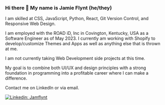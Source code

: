 ### Hi there 👋  My name is Jamie Flynt (he/they)


I am skilled at CSS, JavaScript, Python, React, Git Version Control, and Responsive Web Design.

I am employed with the ROAD iD, Inc in Covington, Kentucky, USA as a Software Engineer as of May 2023. I currently am working with Shopify to develop/customize Themes and Apps as well as anything else that is thrown at me.

I am not currently taking Web Development side projects at this time. 

My goal is to combine both UI/UX and design principles with a strong foundation in programming into a profitable career where I can make a difference.  

Contact me on LinkedIn or via email. 

[![Linkedin: Jamflynt](https://img.shields.io/badge/-Jamie_Flynt-blue?style=flat-square&logo=Linkedin&logoColor=white&link=https://www.linkedin.com/in/jamie-flynt88/)](https://www.linkedin.com/in/jamie-flynt88/)


<!--
**Jamflynt/Jamflynt** is a ✨ _special_ ✨ repository because its `README.md` (this file) appears on your GitHub profile.

Here are some ideas to get you started:

- 🔭 I’m currently working on ...
- 🌱 I’m currently learning ...
- 👯 I’m looking to collaborate on ...
- 🤔 I’m looking for help with ...
- 💬 Ask me about ...
- 📫 How to reach me: ...
- 😄 Pronouns: ...
- ⚡ Fun fact: ...
-->

